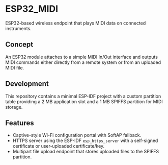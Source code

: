 # ESP32_MIDI
ESP32-based wireless endpoint that plays MIDI data on connected instruments.

## Concept

An ESP32 module attaches to a simple MIDI In/Out interface and outputs MIDI commands either directly from a remote system or from an uploaded MIDI file.

## Development

This repository contains a minimal ESP-IDF project with a custom partition table providing a 2 MB application slot and a 1 MB SPIFFS partition for MIDI storage.

## Features

* Captive-style Wi-Fi configuration portal with SoftAP fallback.
* HTTPS server using the ESP-IDF `esp_https_server` with a self-signed certificate or user-uploaded certificate/key.
* Multipart file upload endpoint that stores uploaded files to the SPIFFS partition.
